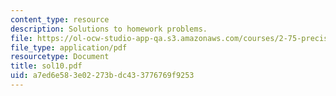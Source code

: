```yaml
---
content_type: resource
description: Solutions to homework problems.
file: https://ol-ocw-studio-app-qa.s3.amazonaws.com/courses/2-75-precision-machine-design-fall-2001/a7ed6e583e02273bdc433776769f9253_sol10.pdf
file_type: application/pdf
resourcetype: Document
title: sol10.pdf
uid: a7ed6e58-3e02-273b-dc43-3776769f9253
---
```

